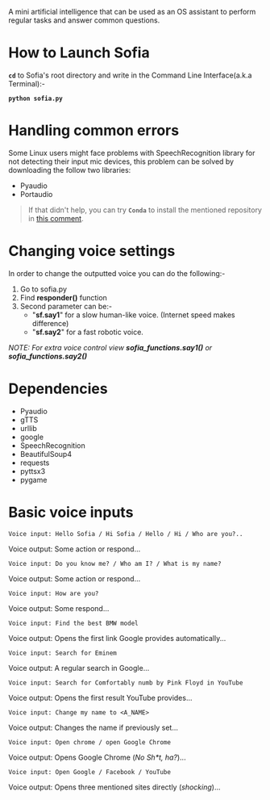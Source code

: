 A mini artificial intelligence that can be used as an OS assistant to perform regular tasks and answer common questions.

# How to Launch Sofia
**`cd`** to Sofia's root directory and write in the Command Line Interface(a.k.a Terminal):-

**`python sofia.py`**
# Handling common errors
Some Linux users might face problems with SpeechRecognition library for not detecting their input mic devices, this problem can be solved by downloading the follow two libraries:
- Pyaudio
- Portaudio

> If that didn't help, you can try **`Conda`** to install the mentioned repository in [this comment](https://github.com/ContinuumIO/anaconda-issues/issues/4139#issuecomment-433710003).

# Changing voice settings
In order to change the outputted voice you can do the following:-
1. Go to sofia.py
2. Find **responder()** function
3. Second parameter can be:-
    - "**sf.say1**" for a slow human-like voice. (Internet speed makes difference)
    - "**sf.say2**" for a fast robotic voice.

*NOTE: For extra voice control view **sofia_functions.say1()** or **sofia_functions.say2()***
# Dependencies
- Pyaudio
- gTTS
- urllib
- google
- SpeechRecognition
- BeautifulSoup4
- requests
- pyttsx3
- pygame


# Basic voice inputs
`Voice input: Hello Sofia / Hi Sofia / Hello / Hi / Who are you?..`

Voice output: Some action or respond...

`Voice input: Do you know me? / Who am I? / What is my name?`

Voice output: Some action or respond...

`Voice input: How are you? `

Voice output: Some respond...

`Voice input: Find the best BMW model`

Voice output: Opens the first link Google provides automatically...

`Voice input: Search for Eminem`

Voice output: A regular search in Google...

`Voice input: Search for Comfortably numb by Pink Floyd in YouTube`

Voice output: Opens the first result YouTube provides...

`Voice input: Change my name to <A_NAME>`

Voice output: Changes the name if previously set...

`Voice input: Open chrome / open Google Chrome`

Voice output: Opens Google Chrome (*No Sh\*t, ha?*)...

`Voice input: Open Google / Facebook / YouTube`

Voice output: Opens three mentioned sites directly (*shocking*)...
